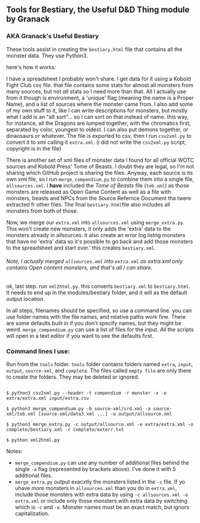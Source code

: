 ## Tools for Bestiary, the Useful D&D Thing module by Granack
### AKA Granack's Useful Bestiary

These tools assist in creating the `bestiary.html` file that contains
all the monster data. They use Python3.

here's how it works:

I have a spreadsheet I probably won't share. I get data for it using a
Kobold Fight Club csv file. that file contains some stats for almost all
monsters from many sources, but not *all* stats so I need more than that.
All I actually use from it though is environment, a 'unique' flag (meaning
the name is a Proper Name), and a list of sources where the monster came
from. I also add some of my own stuff to it, like I can write descriptions
for monsters, but mostly what I add is an "alt sort"... so I can sort on
that instead of name. this way, for instance, all the Dragons are lumped
together, with the chromatics first, separated by color, youngest to oldest.
I can also put demons together, or dinaosaurs or whatever. The file is
exported to csv, then I run `csv2xml.py` to convert it to xml calling it
`extra.xml`. (i did not write the `csv2xml.py` script, copyright is in the file)

There is another set of xml files of monster data I found for all official
WOTC sources and Kobold Press' Tome of Beasts. I doubt they are legal, so
I'm not sharing which GitHub project is sharing the files. Anyway, each
source is its own xml file, so I run `merge_compendium.py` to combine them
into a single file, `allsources.xml`. I **have** included the *Tome of
Beasts* file (`tob.xml`) as those monsters are released as Open Game Content
as well as a file with monsters, beasts and NPCs from the Source Refernce
Document tha twere extracted fr other files. The final `bestiary.html`file
also includes all monsters from both of those.

Now, we merge our `extra.xml` into `allsources.xml` using `merge_extra.py`.
This won't create new monsters, it only adds the 'extra' data to the
monsters already in allsources. it also create an error log listng monsters
that have no 'extra' data so it's possible to go back and add those monsters
to the spreadsheet and start over.' this creates `bestiary.xml`.

###### Note, I actually merged `allsources.xml` into `extra.xml` as extra.xml only contains Open content monsters, and that's all I can share.

ok, last step. run `xml2html.py`. this converts `bestiary.xml` to `bestiary.html`.
It needs to end up in the modules/bestiary folder, and it will as the
default output location.

In all steps, filenames should be specified, so use a command line. you
can use folder names with the file names, and relative paths work fine.
There are some defaults built in if you don't specify names, but they might
be weird. `merge_compendium.py` can use a list of files for the input. All
the scripts will open in a text editor if you want to see the defaults first.

### Command lines I use:

Run from the `tools` folder. `tools` folder contains folders named `extra`,
`input`, `output`, `source-xml`, and `complete`. The files called `empty file`
are only there to create the folders. They may be deleted or ignored.


```

$ python3 csv2xml.py --header -t compendium -r monster -x -o extra/extra.xml input/extra.csv

$ python3 merge_compendium.py -b source-xml/srd.xml -a source-xml/tob.xml [source-xml/data3.xml ...] -o output/allsource.xml

$ python3 merge_extra.py -c output/allsource.xml -e extra/extra.xml -o complete/bestiary.xml -r complete/exterr.txt

$ python xml2html.py

```

Notes:

- `merge_compendium.py` can use any number of additional files behind the single `-a` flag (represented by brackets above). I've done it with 5 additional files.
- `merge_extra.py` output exacxtly the monsters listed in the `-c` file. If yo uhave more monsters in `allsources.xml` than you do in `extra.xml`, include those monsters with extra data by using `-c allsources.xml -e extra.xml` or include only those monsters with extra data by switching which is `-c` and `-e`. Monster names must be an exact match, but ignors capitalization.
